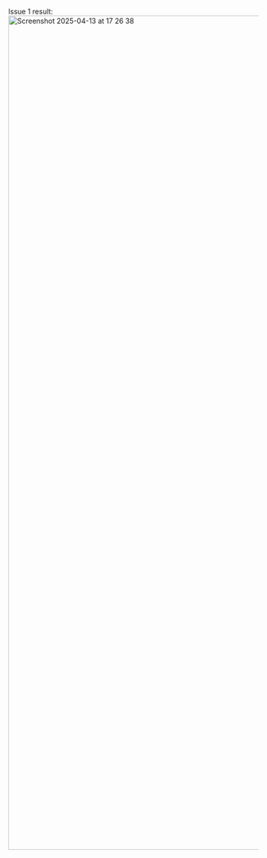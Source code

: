 Issue 1 result:
<img width="1680" alt="Screenshot 2025-04-13 at 17 26 38" src="https://github.com/user-attachments/assets/288f51b6-0cef-4ae5-886b-731d3e7fbbba" />
